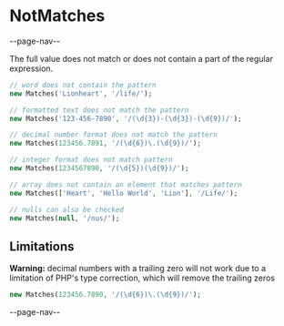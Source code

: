 # NotMatches

--page-nav--

The full value does not match or does not contain a part of the regular expression.

```php
// word does not contain the pattern
new Matches('Lionheart', '/life/');

// formatted text does not match the pattern
new Matches('123-456-7890', '/(\d{3})-(\d{3})-(\d{9})/');

// decimal number format does not match the pattern
new Matches(123456.7891, '/(\d{6})\.(\d{9})/');

// integer format does not match pattern
new Matches(1234567890, '/(\d{5})(\d{9})/');

// array does not contain an element that matches pattern
new Matches(['Heart', 'Hello World', 'Lion'], '/Life/');

// nulls can also be checked
new Matches(null, '/nus/');
```

## Limitations

**Warning:** decimal numbers with a trailing zero will not work due to a limitation of PHP's type correction, which will remove the trailing zeros

```php
new Matches(123456.7890, '/(\d{6})\.(\d{9})/');
```

--page-nav--

